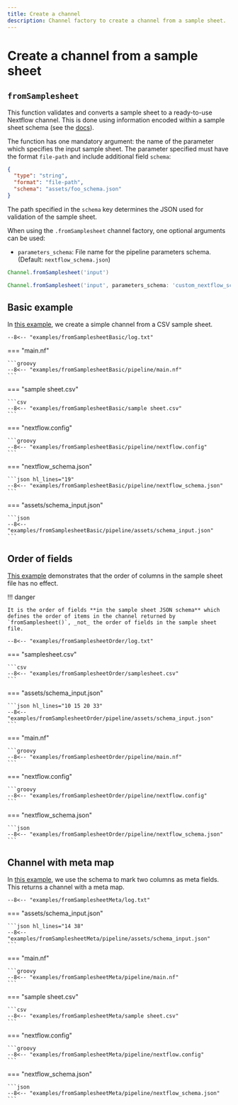 ```yaml
---
title: Create a channel
description: Channel factory to create a channel from a sample sheet.
---
```


# Create a channel from a sample sheet

## `fromSamplesheet`

This function validates and converts a sample sheet to a ready-to-use Nextflow channel. This is done using information encoded within a sample sheet schema (see the [docs](../nextflow_schema/sample_sheet_schema_specification.md)).

The function has one mandatory argument: the name of the parameter which specifies the input sample sheet. The parameter specified must have the format `file-path` and include additional field `schema`:

```json hl_lines="4"
{
  "type": "string",
  "format": "file-path",
  "schema": "assets/foo_schema.json"
}
```

The path specified in the `schema` key determines the JSON used for validation of the sample sheet.

When using the `.fromSamplesheet` channel factory, one optional arguments can be used:

- `parameters_schema`: File name for the pipeline parameters schema. (Default: `nextflow_schema.json`)

```groovy
Channel.fromSamplesheet('input')
```

```groovy
Channel.fromSamplesheet('input', parameters_schema: 'custom_nextflow_schema.json')
```

## Basic example

In [this example](../../examples/fromSamplesheetBasic/), we create a simple channel from a CSV sample sheet.

```
--8<-- "examples/fromSamplesheetBasic/log.txt"
```

=== "main.nf"

    ```groovy
    --8<-- "examples/fromSamplesheetBasic/pipeline/main.nf"
    ```

=== "sample sheet.csv"

    ```csv
    --8<-- "examples/fromSamplesheetBasic/sample sheet.csv"
    ```

=== "nextflow.config"

    ```groovy
    --8<-- "examples/fromSamplesheetBasic/pipeline/nextflow.config"
    ```

=== "nextflow_schema.json"

    ```json hl_lines="19"
    --8<-- "examples/fromSamplesheetBasic/pipeline/nextflow_schema.json"
    ```

=== "assets/schema_input.json"

    ```json
    --8<-- "examples/fromSamplesheetBasic/pipeline/assets/schema_input.json"
    ```

## Order of fields

[This example](../../examples/fromSamplesheetOrder/) demonstrates that the order of columns in the sample sheet file has no effect.

!!! danger

    It is the order of fields **in the sample sheet JSON schema** which defines the order of items in the channel returned by `fromSamplesheet()`, _not_ the order of fields in the sample sheet file.

```
--8<-- "examples/fromSamplesheetOrder/log.txt"
```

=== "samplesheet.csv"

    ```csv
    --8<-- "examples/fromSamplesheetOrder/samplesheet.csv"
    ```

=== "assets/schema_input.json"

    ```json hl_lines="10 15 20 33"
    --8<-- "examples/fromSamplesheetOrder/pipeline/assets/schema_input.json"
    ```

=== "main.nf"

    ```groovy
    --8<-- "examples/fromSamplesheetOrder/pipeline/main.nf"
    ```

=== "nextflow.config"

    ```groovy
    --8<-- "examples/fromSamplesheetOrder/pipeline/nextflow.config"
    ```

=== "nextflow_schema.json"

    ```json
    --8<-- "examples/fromSamplesheetOrder/pipeline/nextflow_schema.json"
    ```

## Channel with meta map

In [this example](../../examples/fromSamplesheetMeta/), we use the schema to mark two columns as meta fields.
This returns a channel with a meta map.

```
--8<-- "examples/fromSamplesheetMeta/log.txt"
```

=== "assets/schema_input.json"

    ```json hl_lines="14 38"
    --8<-- "examples/fromSamplesheetMeta/pipeline/assets/schema_input.json"
    ```

=== "main.nf"

    ```groovy
    --8<-- "examples/fromSamplesheetMeta/pipeline/main.nf"
    ```

=== "sample sheet.csv"

    ```csv
    --8<-- "examples/fromSamplesheetMeta/sample sheet.csv"
    ```

=== "nextflow.config"

    ```groovy
    --8<-- "examples/fromSamplesheetMeta/pipeline/nextflow.config"
    ```

=== "nextflow_schema.json"

    ```json
    --8<-- "examples/fromSamplesheetMeta/pipeline/nextflow_schema.json"
    ```
